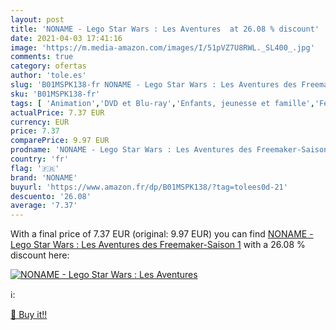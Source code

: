 ```yaml
---
layout: post
title: 'NONAME - Lego Star Wars : Les Aventures  at 26.08 % discount'
date: 2021-04-03 17:41:16
image: 'https://m.media-amazon.com/images/I/51pVZ7U8RWL._SL400_.jpg'
comments: true
category: ofertas
author: 'tole.es'
slug: 'B01MSPK138-fr NONAME - Lego Star Wars : Les Aventures des Freemaker-...'
sku: 'B01MSPK138-fr'
tags: [ 'Animation','DVD et Blu-ray','Enfants, jeunesse et famille','Featured Categories','Séries TV','lego','noname', ]
actualPrice: 7.37 EUR
currency: EUR
price: 7.37
comparePrice: 9.97 EUR
prodname: 'NONAME - Lego Star Wars : Les Aventures des Freemaker-Saison 1'
country: 'fr'
flag: '🇫🇷'
brand: 'NONAME'
buyurl: 'https://www.amazon.fr/dp/B01MSPK138/?tag=tolees0d-21'
descuento: '26.08'
average: '7.37'
---
```


With a final price of 7.37 EUR (original: 9.97 EUR) you can find [NONAME - Lego Star Wars : Les Aventures des Freemaker-Saison 1](https://www.amazon.fr/dp/B01MSPK138/?tag=tolees0d-21) with a  26.08 % discount here:

[![NONAME - Lego Star Wars : Les Aventures ](https://m.media-amazon.com/images/I/51pVZ7U8RWL._SL400_.jpg)](https://www.amazon.fr/dp/B01MSPK138/?tag=tolees0d-21)

ℹ️:


[🛒 Buy it!!](https://www.amazon.fr/dp/B01MSPK138/?tag=tolees0d-21)
